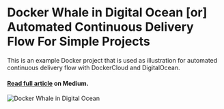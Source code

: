 # Docker Whale in Digital Ocean [or] Automated Continuous Delivery Flow For Simple Projects

This is an example Docker project that is used as illustration for automated continuous delivery flow with DockerCloud and DigitalOcean.

#### [Read full article](https://medium.com/@trekhleb/docker-whale-in-digital-ocean-or-automated-continuous-delivery-flow-for-simple-projects-fbfb2c26bf14) on Medium.

![Docker Whale in Digital Ocean](https://cdn-images-1.medium.com/max/2000/1*SjREQ3vFbjWurkdviiwBEQ.png)
